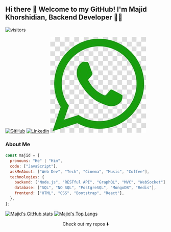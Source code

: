 ## Hi there 👋 Welcome to my GitHub! I'm Majid Khorshidian, Backend Developer :technologist:

![visitors](https://visitor-badge.glitch.me/badge?page_id=thismajid&left_color=green&right_color=red)


[![GitHub](https://img.shields.io/badge/Github-100000?style=for-the-badge&logo=github&logoColor=white)](https://github.com/thismajid)
[![Linkedin](https://img.shields.io/badge/Linkedin-0077B5?style=for-the-badge&logo=linkedin&logoColor=white)](https://www.linkedin.com/in/thismajid/)
[![Whatsapp](https://raw.githubusercontent.com/thismajid/thismajid/master/Icons/whatsapp.jpg)](https://wa.me/989375066139)



### About Me

```javascript
const majid = {
  pronouns: "He" | "Him",
  code: ["JavaScript"],
  askMeAbout: ["Web Dev", "Tech", "Cinema", "Music", "Coffee"],
  technologies: {
    backend: ["Node.js", "RESTful API", "GraphQL", "MVC", "WebSocket"],
    database: ["SQL", "NO SQL", "PostgreSQL", "MongoDB", "Redis"],
    frontend: ["HTML", "CSS", "Bootstrap", "React"],
  },
};
```

  [![Majid's GitHub stats](https://github-readme-stats.vercel.app/api?username=thismajid)](https://github.com/anuraghazra/github-readme-stats)
  [![Majid's Top Langs](https://github-readme-stats.vercel.app/api/top-langs/?username=thismajid&layout=compact)](https://github.com/anuraghazra/github-readme-stats)




<p align="center">
Check out my repos ⬇️  
</p>
